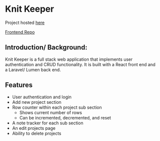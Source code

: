 # Knit Keeper

Project hosted [here](https://knit-keeper-30b32.web.app/)

[Frontend Repo](https://github.com/racheljay/knit-keeper-react)

## Introduction/ Background:
Knit Keeper is a full stack web application that implements user authentication and CRUD functionality. It is built with a React front end and a Laravel/ Lumen back end.

## Features
- User authentication and login
- Add new project section
- Row counter within each project sub section
    - Shows current number of rows
    - Can be incremented, decremented, and reset
- A note tracker for each sub section
- An edit projects page
- Ability to delete projects